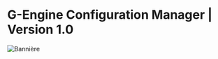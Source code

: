 # G-Engine Configuration Manager | Version 1.0

![Bannière](https://i.postimg.cc/FzspNQMB/Green-Dev-Banniere-5.png)

